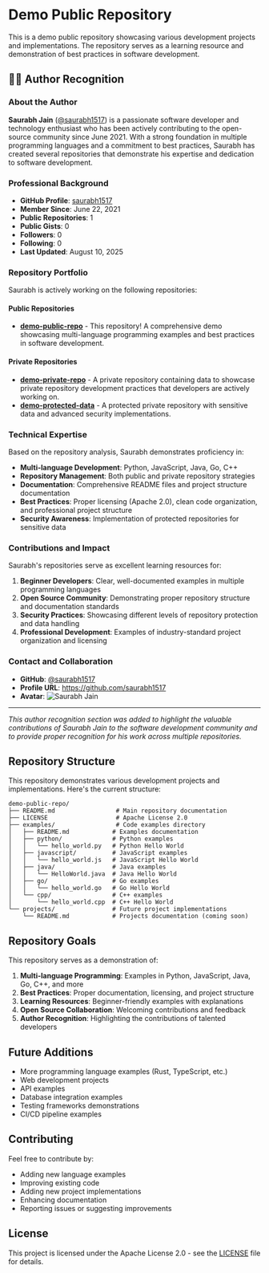 # Demo Public Repository

This is a demo public repository showcasing various development projects and implementations. The repository serves as a learning resource and demonstration of best practices in software development.

## 👨‍💻 Author Recognition

### About the Author

**Saurabh Jain** ([@saurabh1517](https://github.com/saurabh1517)) is a passionate software developer and technology enthusiast who has been actively contributing to the open-source community since June 2021. With a strong foundation in multiple programming languages and a commitment to best practices, Saurabh has created several repositories that demonstrate his expertise and dedication to software development.

### Professional Background

- **GitHub Profile**: [saurabh1517](https://github.com/saurabh1517)
- **Member Since**: June 22, 2021
- **Public Repositories**: 1
- **Public Gists**: 0
- **Followers**: 0
- **Following**: 0
- **Last Updated**: August 10, 2025

### Repository Portfolio

Saurabh is actively working on the following repositories:

#### Public Repositories
- **[demo-public-repo](https://github.com/saurabh1517/demo-public-repo)** - This repository! A comprehensive demo showcasing multi-language programming examples and best practices in software development.

#### Private Repositories
- **[demo-private-repo](https://github.com/saurabh1517/demo-private-repo)** - A private repository containing data to showcase private repository development practices that developers are actively working on.
- **[demo-protected-data](https://github.com/saurabh1517/demo-protected-data)** - A protected private repository with sensitive data and advanced security implementations.

### Technical Expertise

Based on the repository analysis, Saurabh demonstrates proficiency in:

- **Multi-language Development**: Python, JavaScript, Java, Go, C++
- **Repository Management**: Both public and private repository strategies
- **Documentation**: Comprehensive README files and project structure documentation
- **Best Practices**: Proper licensing (Apache 2.0), clean code organization, and professional project structure
- **Security Awareness**: Implementation of protected repositories for sensitive data

### Contributions and Impact

Saurabh's repositories serve as excellent learning resources for:

1. **Beginner Developers**: Clear, well-documented examples in multiple programming languages
2. **Open Source Community**: Demonstrating proper repository structure and documentation standards
3. **Security Practices**: Showcasing different levels of repository protection and data handling
4. **Professional Development**: Examples of industry-standard project organization and licensing

### Contact and Collaboration

- **GitHub**: [@saurabh1517](https://github.com/saurabh1517)
- **Profile URL**: https://github.com/saurabh1517
- **Avatar**: ![Saurabh Jain](https://avatars.githubusercontent.com/u/86323391?v=4)

---

*This author recognition section was added to highlight the valuable contributions of Saurabh Jain to the software development community and to provide proper recognition for his work across multiple repositories.*

## Repository Structure

This repository demonstrates various development projects and implementations. Here's the current structure:

```
demo-public-repo/
├── README.md                 # Main repository documentation
├── LICENSE                   # Apache License 2.0
├── examples/                 # Code examples directory
│   ├── README.md            # Examples documentation
│   ├── python/              # Python examples
│   │   └── hello_world.py   # Python Hello World
│   ├── javascript/          # JavaScript examples
│   │   └── hello_world.js   # JavaScript Hello World
│   ├── java/                # Java examples
│   │   └── HelloWorld.java  # Java Hello World
│   ├── go/                  # Go examples
│   │   └── hello_world.go   # Go Hello World
│   └── cpp/                 # C++ examples
│       └── hello_world.cpp  # C++ Hello World
└── projects/                # Future project implementations
    └── README.md            # Projects documentation (coming soon)
```

## Repository Goals

This repository serves as a demonstration of:

1. **Multi-language Programming**: Examples in Python, JavaScript, Java, Go, C++, and more
2. **Best Practices**: Proper documentation, licensing, and project structure
3. **Learning Resources**: Beginner-friendly examples with explanations
4. **Open Source Collaboration**: Welcoming contributions and feedback
5. **Author Recognition**: Highlighting the contributions of talented developers

## Future Additions

- More programming language examples (Rust, TypeScript, etc.)
- Web development projects
- API examples
- Database integration examples
- Testing frameworks demonstrations
- CI/CD pipeline examples

## Contributing

Feel free to contribute by:
- Adding new language examples
- Improving existing code
- Adding new project implementations
- Enhancing documentation
- Reporting issues or suggesting improvements

## License

This project is licensed under the Apache License 2.0 - see the [LICENSE](LICENSE) file for details.